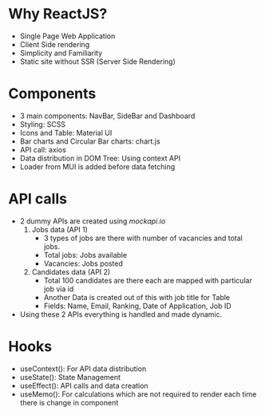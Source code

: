 # Why ReactJS? 
  - Single Page Web Application
  - Client Side rendering
  - Simplicity and Familiarity
  - Static site without SSR (Server Side Rendering)

# Components
  - 3 main components: NavBar, SideBar and Dashboard
  - Styling: SCSS
  - Icons and Table: Material UI
  - Bar charts and Circular Bar charts: chart.js
  - API call: axios
  - Data distribution in DOM Tree: Using context API
  - Loader from MUI is added before data fetching

# API calls
  - 2 dummy APIs are created using _mockapi.io_
    1. Jobs data (API 1)
       - 3 types of jobs are there with number of vacancies and total jobs.
       - Total jobs: Jobs available
       - Vacancies: Jobs posted
    2. Candidates data (API 2)
       - Total 100 candidates are there each are mapped with particular job via id
       - Another Data is created out of this with job title for Table
       - Fields: Name, Email, Ranking, Date of Application, Job ID
  - Using these 2 APIs everything is handled and made dynamic.

# Hooks
  - useContext(): For API data distribution
  - useState(): State Management
  - useEffect(): API calls and data creation
  - useMemo(): For calculations which are not required to render each time there is change in component
